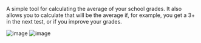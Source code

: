 A simple tool for calculating the average of your school grades.
It also allows you to calculate that will be the average if, for example, you get a 3+ in the next test, or if you improve your grades.

![image](https://github.com/user-attachments/assets/bd7c6d07-9148-43d9-97e5-3bd2d1f3655e)
![image](https://github.com/user-attachments/assets/3b1b8666-0518-4dd7-a37d-e8fb2317a84d)
